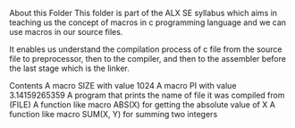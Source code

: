 About this Folder
This folder is part of the ALX SE syllabus which aims in teaching us the concept of macros in c programming language and we can use macros in our source files.

It enables us understand the compilation process of c file from the source file to preprocessor, then to the compiler, and then to the assembler before the last stage which is the linker.

Contents
A macro SIZE with value 1024
A macro PI with value 3.14159265359
A program that prints the name of file it was compiled from (FILE)
A function like macro ABS(X) for getting the absolute value of X
A function like macro SUM(X, Y) for summing two integers
